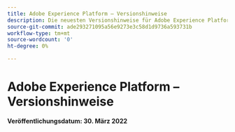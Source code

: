 ```yaml
---
title: Adobe Experience Platform – Versionshinweise
description: Die neuesten Versionshinweise für Adobe Experience Platform.
source-git-commit: ade293271095a56e9273e3c58d1d9736a593731b
workflow-type: tm+mt
source-wordcount: '0'
ht-degree: 0%

---
```


# Adobe Experience Platform – Versionshinweise

**Veröffentlichungsdatum: 30. März 2022**